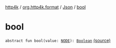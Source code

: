 [http4k](../../index.md) / [org.http4k.format](../index.md) / [Json](index.md) / [bool](./bool.md)

# bool

`abstract fun bool(value: `[`NODE`](index.md#NODE)`): `[`Boolean`](https://kotlinlang.org/api/latest/jvm/stdlib/kotlin/-boolean/index.html) [(source)](https://github.com/http4k/http4k/blob/master/http4k-core/src/main/kotlin/org/http4k/format/Json.kt#L41)